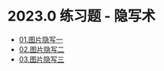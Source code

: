 # 2023.0 练习题 - 隐写术

- [01.图片隐写一](/practice/2023.0/steganography/01.md)
- [02.图片隐写二](/practice/2023.0/steganography/02.md)
- [03.图片隐写三](/practice/2023.0/steganography/03.md)
